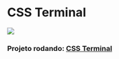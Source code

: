 # CSS Terminal
![](https://image.prntscr.com/image/ATTUFEkrSwi_eK0bRAv9jA.png)

### Projeto rodando: [CSS Terminal](https://fervent-euler-29a970.netlify.app/ "CSS Terminal")
